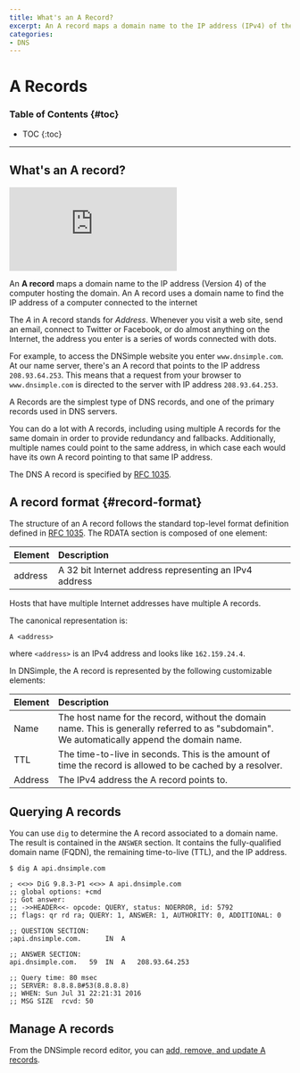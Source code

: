 ```yaml
---
title: What's an A Record?
excerpt: An A record maps a domain name to the IP address (IPv4) of the computer hosting the domain.
categories:
- DNS
---
```


# A Records

### Table of Contents {#toc}

* TOC
{:toc}

---

## What's an A record?

<div class="aspect-ratio aspect-ratio--16x9 z-0 mb4">
  <iframe src="https://www.youtube.com/embed/nJ53QG-gq8o" class="aspect-ratio--object" frameborder="0" allow="accelerometer; autoplay; clipboard-write; encrypted-media; gyroscope; picture-in-picture" allowfullscreen></iframe>
</div>

An **A record** maps a domain name to the IP address (Version 4) of the computer hosting the domain. An A record uses a domain name to find the IP address of a computer connected to the internet

The _A_ in A record stands for _Address_. Whenever you visit a web site, send an email, connect to Twitter or Facebook, or do almost anything on the Internet, the address you enter is a series of words connected with dots.

For example, to access the DNSimple website you enter `www.dnsimple.com`. At our name server, there's an A record that points to the IP address `208.93.64.253`. This means that a request from your browser to `www.dnsimple.com` is directed to the server with IP address `208.93.64.253`.

A Records are the simplest type of DNS records, and one of the primary records used in DNS servers.

You can do a lot with A records, including using multiple A records for the same domain in order to provide redundancy and fallbacks. Additionally, multiple names could point to the same address, in which case each would have its own A record pointing to that same IP address.

The DNS A record is specified by [RFC 1035](https://tools.ietf.org/html/rfc1035).


## A record format {#record-format}

The structure of an A record follows the standard top-level format definition defined in [RFC 1035](https://tools.ietf.org/html/rfc1035#section-3.2.1). The RDATA section is composed of one element:

| Element | Description |
|:--------|:-------------------------------------------------------|
| address | A 32 bit Internet address representing an IPv4 address |

Hosts that have multiple Internet addresses have multiple A records.

The canonical representation is:

```
A <address>
```

where `<address>` is an IPv4 address and looks like `162.159.24.4`.

In DNSimple, the A record is represented by the following customizable elements:

| Element | Description |
|:--------|:-------------------------------------------------------------------------------------------------------------------------------------------|
| Name    | The host name for the record, without the domain name. This is generally referred to as "subdomain". We automatically append the domain name. |
| TTL     | The time-to-live in seconds. This is the amount of time the record is allowed to be cached by a resolver.                                  |
| Address | The IPv4 address the A record points to.                                                                                                   |


## Querying A records

You can use `dig` to determine the A record associated to a domain name. The result is contained in the `ANSWER` section. It contains the fully-qualified domain name (FQDN), the remaining time-to-live (TTL), and the IP address.

```
$ dig A api.dnsimple.com

; <<>> DiG 9.8.3-P1 <<>> A api.dnsimple.com
;; global options: +cmd
;; Got answer:
;; ->>HEADER<<- opcode: QUERY, status: NOERROR, id: 5792
;; flags: qr rd ra; QUERY: 1, ANSWER: 1, AUTHORITY: 0, ADDITIONAL: 0

;; QUESTION SECTION:
;api.dnsimple.com.		IN	A

;; ANSWER SECTION:
api.dnsimple.com.	59	IN	A	208.93.64.253

;; Query time: 80 msec
;; SERVER: 8.8.8.8#53(8.8.8.8)
;; WHEN: Sun Jul 31 22:21:31 2016
;; MSG SIZE  rcvd: 50
```


## Manage A records

From the DNSimple record editor, you can [add, remove, and update A records](/articles/manage-a-record).

